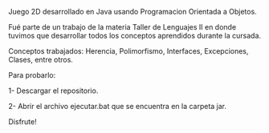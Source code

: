 Juego 2D desarrollado en Java usando Programacion Orientada a Objetos.

Fué parte de un trabajo de la materia Taller de Lenguajes II en donde tuvimos que desarrollar todos los conceptos aprendidos durante la cursada.

Conceptos trabajados: Herencia, Polimorfismo, Interfaces, Excepciones, Clases, entre otros.

Para probarlo:

1- Descargar el repositorio.

2- Abrir el archivo ejecutar.bat que se encuentra en la carpeta jar.
 
Disfrute!
